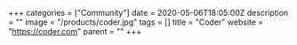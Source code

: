 +++
categories = ["Community"]
date = 2020-05-06T18:05:00Z
description = ""
image = "/products/coder.jpg"
tags = []
title = "Coder"
website = "https://coder.com"
parent = ""
+++
